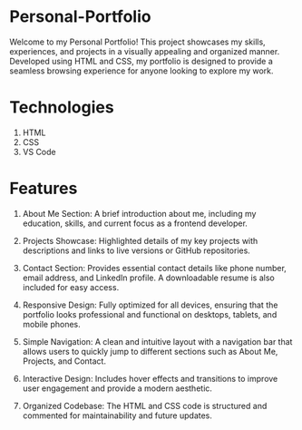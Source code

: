 # Personal-Portfolio
Welcome to my Personal Portfolio! This project showcases my skills, experiences, and projects in a visually appealing and organized manner. Developed using HTML and CSS, my portfolio is designed to provide a seamless browsing experience for anyone looking to explore my work.

# Technologies
1. HTML
2. CSS
3. VS Code
# Features
1. About Me Section:
A brief introduction about me, including my education, skills, and current focus as a frontend developer.

2. Projects Showcase:
Highlighted details of my key projects with descriptions and links to live versions or GitHub repositories.

3. Contact Section:
Provides essential contact details like phone number, email address, and LinkedIn profile. A downloadable resume is also included for easy access.

4. Responsive Design:
Fully optimized for all devices, ensuring that the portfolio looks professional and functional on desktops, tablets, and mobile phones.

5. Simple Navigation:
A clean and intuitive layout with a navigation bar that allows users to quickly jump to different sections such as About Me, Projects, and Contact.

6. Interactive Design:
Includes hover effects and transitions to improve user engagement and provide a modern aesthetic.

7. Organized Codebase:
The HTML and CSS code is structured and commented for maintainability and future updates.


